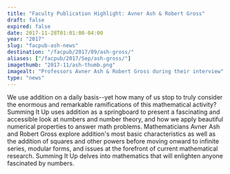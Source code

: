 ```yaml
---
title: "Faculty Publication Highlight: Avner Ash & Robert Gross"
draft: false
expired: false
date: 2017-11-28T01:01:00-04:00
year: "2017"
slug: "facpub-ash-news"
destination: "/facpub/2017/09/ash-gross/"
aliases: ["/facpub/2017/Sep/ash-gross/"]
imagethumb: "2017-11/ash-thumb.png"
imagealt: "Professors Avner Ash & Robert Gross during their interview"
type: "news"
---
```


We use addition on a daily basis--yet how many of us stop to truly consider the enormous and remarkable ramifications of this mathematical activity? Summing It Up uses addition as a springboard to present a fascinating and accessible look at numbers and number theory, and how we apply beautiful numerical properties to answer math problems. Mathematicians Avner Ash and Robert Gross explore addition's most basic characteristics as well as the addition of squares and other powers before moving onward to infinite series, modular forms, and issues at the forefront of current mathematical research. Summing It Up delves into mathematics that will enlighten anyone fascinated by numbers.
